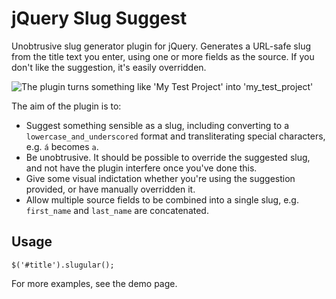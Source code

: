 jQuery Slug Suggest
===================

Unobtrusive slug generator plugin for jQuery. Generates a URL-safe slug from the title text you enter, using one or more fields as the source. If you don't like the suggestion, it's easily overridden.

![The plugin turns something like 'My Test Project' into 'my_test_project'](https://raw2.github.com/paulherron/jquery_slugular/master/demo.gif)

The aim of the plugin is to:

* Suggest something sensible as a slug, including converting to a `lowercase_and_underscored` format and transliterating special characters, e.g. `á` becomes `a`.
* Be unobtrusive. It should be possible to override the suggested slug, and not have the plugin interfere once you've done this.
* Give some visual indictation whether you're using the suggestion provided, or have manually overridden it.
* Allow multiple source fields to be combined into a single slug, e.g. `first_name` and `last_name` are concatenated.


Usage
-----

`$('#title').slugular();`

For more examples, see the demo page.
